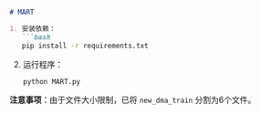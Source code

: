 ```markdown
# MART

1. 安装依赖：
   ```bash
   pip install -r requirements.txt
   ```

2. 运行程序：
   ```bash
   python MART.py
   ```

**注意事项**：由于文件大小限制，已将 `new_dma_train` 分割为6个文件。
